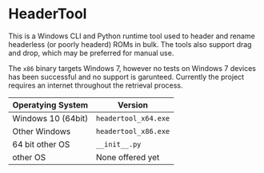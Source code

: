 # HeaderTool

This is a Windows CLI and Python runtime tool used to header and rename headerless (or poorly headerd) ROMs in bulk.
The tools also support drag and drop, which may be preferred for manual use.

The `x86` binary targets Windows 7, however no tests on Windows 7 devices has been successful and no support is garunteed.
Currently the project requires an internet throughout the retrieval process.

| Operatying System | Version             |
| ----------------- | --------------------|
| Windows 10 (64bit)| `headertool_x64.exe`|
| Other Windows     | `headertool_x86.exe`|
| 64 bit other OS   | `__init__.py`       |
| other OS          | None offered yet    |
